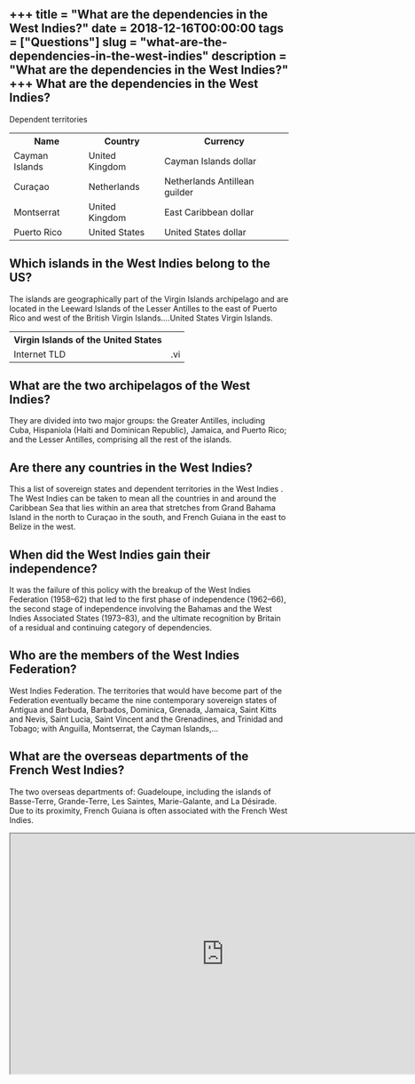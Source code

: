 +++
title = "What are the dependencies in the West Indies?"
date = 2018-12-16T00:00:00
tags = ["Questions"]
slug = "what-are-the-dependencies-in-the-west-indies"
description = "What are the dependencies in the West Indies?"
+++
What are the dependencies in the West Indies?
---------------------------------------------

Dependent territories

<table><tr><th>Name</th><th>Country</th><th>Currency</th></tr><tr><td>Cayman Islands</td><td>United Kingdom</td><td>Cayman Islands dollar</td></tr><tr><td>Curaçao</td><td>Netherlands</td><td>Netherlands Antillean guilder</td></tr><tr><td>Montserrat</td><td>United Kingdom</td><td>East Caribbean dollar</td></tr><tr><td>Puerto Rico</td><td>United States</td><td>United States dollar</td></tr></table>

Which islands in the West Indies belong to the US?
--------------------------------------------------

The islands are geographically part of the Virgin Islands archipelago and are located in the Leeward Islands of the Lesser Antilles to the east of Puerto Rico and west of the British Virgin Islands….United States Virgin Islands.

<table><tr><th>Virgin Islands of the United States</th></tr><tr><td>Internet TLD</td><td>.vi</td></tr></table>

What are the two archipelagos of the West Indies?
-------------------------------------------------

They are divided into two major groups: the Greater Antilles, including Cuba, Hispaniola (Haiti and Dominican Republic), Jamaica, and Puerto Rico; and the Lesser Antilles, comprising all the rest of the islands.

Are there any countries in the West Indies?
-------------------------------------------

This a list of sovereign states and dependent territories in the West Indies . The West Indies can be taken to mean all the countries in and around the Caribbean Sea that lies within an area that stretches from Grand Bahama Island in the north to Curaçao in the south, and French Guiana in the east to Belize in the west.

When did the West Indies gain their independence?
-------------------------------------------------

It was the failure of this policy with the breakup of the West Indies Federation (1958–62) that led to the first phase of independence (1962–66), the second stage of independence involving the Bahamas and the West Indies Associated States (1973–83), and the ultimate recognition by Britain of a residual and continuing category of dependencies.

Who are the members of the West Indies Federation?
--------------------------------------------------

West Indies Federation. The territories that would have become part of the Federation eventually became the nine contemporary sovereign states of Antigua and Barbuda, Barbados, Dominica, Grenada, Jamaica, Saint Kitts and Nevis, Saint Lucia, Saint Vincent and the Grenadines, and Trinidad and Tobago; with Anguilla, Montserrat, the Cayman Islands,…

What are the overseas departments of the French West Indies?
------------------------------------------------------------

The two overseas departments of: Guadeloupe, including the islands of Basse-Terre, Grande-Terre, Les Saintes, Marie-Galante, and La Désirade. Due to its proximity, French Guiana is often associated with the French West Indies.

<iframe allow="accelerometer; autoplay; clipboard-write; encrypted-media; gyroscope; picture-in-picture" allowfullscreen="" class="__youtube_prefs__  epyt-is-override  no-lazyload" data-no-lazy="1" data-origheight="433" data-origwidth="770" data-skipgform_ajax_framebjll="" height="433" id="_ytid_64520" loading="lazy" src="https://www.youtube.com/embed/g7ysNih0TPk?enablejsapi=1&autoplay=0&cc_load_policy=0&cc_lang_pref=&iv_load_policy=1&loop=0&modestbranding=0&rel=1&fs=1&playsinline=0&autohide=2&theme=dark&color=red&controls=1&" title="YouTube player" width="770"></iframe>